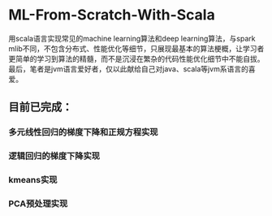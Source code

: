 # ML-From-Scratch-With-Scala
用scala语言实现常见的machine learning算法和deep learning算法，与spark mlib不同，不包含分布式、性能优化等细节，只展现最基本的算法梗概，让学习者更简单的学习到算法的精髓，而不是沉浸在繁杂的代码性能优化细节中不能自拔。最后，笔者是jvm语言爱好者，仅以此献给自己对java、scala等jvm系语言的喜爱。

## 目前已完成：
### 多元线性回归的梯度下降和正规方程实现
### 逻辑回归的梯度下降实现
### kmeans实现
### PCA预处理实现
